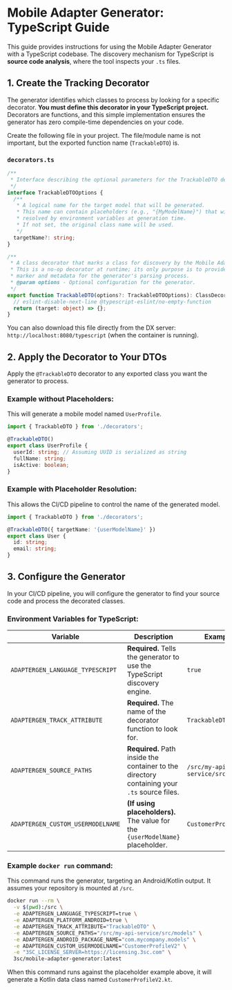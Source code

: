 ﻿# Mobile Adapter Generator: TypeScript Guide

This guide provides instructions for using the Mobile Adapter Generator with a TypeScript codebase. The discovery mechanism for TypeScript is **source code analysis**, where the tool inspects your `.ts` files.

## 1. Create the Tracking Decorator

The generator identifies which classes to process by looking for a specific decorator. **You must define this decorator in your TypeScript project.** Decorators are functions, and this simple implementation ensures the generator has zero compile-time dependencies on your code.

Create the following file in your project. The file/module name is not important, but the exported function name (`TrackableDTO`) is.

### `decorators.ts`

```typescript
/**
 * Interface describing the optional parameters for the TrackableDTO decorator.
 */
interface TrackableDTOOptions {
  /**
   * A logical name for the target model that will be generated.
   * This name can contain placeholders (e.g., "{MyModelName}") that will be
   * resolved by environment variables at generation time.
   * If not set, the original class name will be used.
   */
  targetName?: string;
}

/**
 * A class decorator that marks a class for discovery by the Mobile Adapter Generator.
 * This is a no-op decorator at runtime; its only purpose is to provide a static
 * marker and metadata for the generator's parsing process.
 * @param options - Optional configuration for the generator.
 */
export function TrackableDTO(options?: TrackableDTOOptions): ClassDecorator {
  // eslint-disable-next-line @typescript-eslint/no-empty-function
  return (target: object) => {};
}
```

You can also download this file directly from the DX server: `http://localhost:8080/typescript` (when the container is running).

## 2. Apply the Decorator to Your DTOs

Apply the `@TrackableDTO` decorator to any exported class you want the generator to process.

### Example without Placeholders:

This will generate a mobile model named `UserProfile`.

```typescript
import { TrackableDTO } from './decorators';

@TrackableDTO()
export class UserProfile {
  userId: string; // Assuming UUID is serialized as string
  fullName: string;
  isActive: boolean;
}
```

### Example with Placeholder Resolution:

This allows the CI/CD pipeline to control the name of the generated model.

```typescript
import { TrackableDTO } from './decorators';

@TrackableDTO({ targetName: '{userModelName}' })
export class User {
  id: string;
  email: string;
}
```

## 3. Configure the Generator

In your CI/CD pipeline, you will configure the generator to find your source code and process the decorated classes.

### Environment Variables for TypeScript:

| Variable | Description | Example |
|----------|-------------|---------|
| `ADAPTERGEN_LANGUAGE_TYPESCRIPT` | **Required.** Tells the generator to use the TypeScript discovery engine. | `true` |
| `ADAPTERGEN_TRACK_ATTRIBUTE` | **Required.** The name of the decorator function to look for. | `TrackableDTO` |
| `ADAPTERGEN_SOURCE_PATHS` | **Required.** Path inside the container to the directory containing your `.ts` source files. | `/src/my-api-service/src/models` |
| `ADAPTERGEN_CUSTOM_USERMODELNAME` | **(If using placeholders).** The value for the `{userModelName}` placeholder. | `CustomerProfileV2` |

### Example `docker run` command:

This command runs the generator, targeting an Android/Kotlin output. It assumes your repository is mounted at `/src`.

```bash
docker run --rm \
  -v $(pwd):/src \
  -e ADAPTERGEN_LANGUAGE_TYPESCRIPT=true \
  -e ADAPTERGEN_PLATFORM_ANDROID=true \
  -e ADAPTERGEN_TRACK_ATTRIBUTE="TrackableDTO" \
  -e ADAPTERGEN_SOURCE_PATHS="/src/my-api-service/src/models" \
  -e ADAPTERGEN_ANDROID_PACKAGE_NAME="com.mycompany.models" \
  -e ADAPTERGEN_CUSTOM_USERMODELNAME="CustomerProfileV2" \
  -e "3SC_LICENSE_SERVER=https://licensing.3sc.com" \
  3sc/mobile-adapter-generator:latest
```

When this command runs against the placeholder example above, it will generate a Kotlin data class named `CustomerProfileV2.kt`.